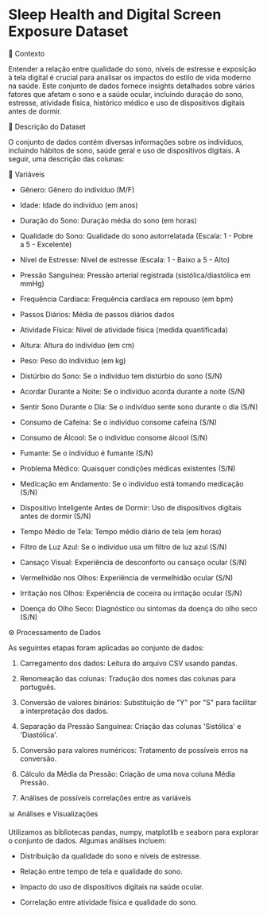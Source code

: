 # Sleep Health and Digital Screen Exposure Dataset

📌 Contexto

Entender a relação entre qualidade do sono, níveis de estresse e exposição à tela digital é crucial para analisar os impactos do estilo de vida moderno na saúde. Este conjunto de dados fornece insights detalhados sobre vários fatores que afetam o sono e a saúde ocular, incluindo duração do sono, estresse, atividade física, histórico médico e uso de dispositivos digitais antes de dormir.

📂 Descrição do Dataset

O conjunto de dados contém diversas informações sobre os indivíduos, incluindo hábitos de sono, saúde geral e uso de dispositivos digitais. A seguir, uma descrição das colunas:

📝 Variáveis

- Gênero: Gênero do indivíduo (M/F)

- Idade: Idade do indivíduo (em anos)

- Duração do Sono: Duração média do sono (em horas)

- Qualidade do Sono: Qualidade do sono autorrelatada (Escala: 1 - Pobre a 5 - Excelente)

- Nível de Estresse: Nível de estresse (Escala: 1 - Baixo a 5 - Alto)

- Pressão Sanguínea: Pressão arterial registrada (sistólica/diastólica em mmHg)

- Frequência Cardíaca: Frequência cardíaca em repouso (em bpm)

- Passos Diários: Média de passos diários dados

- Atividade Física: Nível de atividade física (medida quantificada)

- Altura: Altura do indivíduo (em cm)

- Peso: Peso do indivíduo (em kg)

- Distúrbio do Sono: Se o indivíduo tem distúrbio do sono (S/N)

- Acordar Durante a Noite: Se o indivíduo acorda durante a noite (S/N)

- Sentir Sono Durante o Dia: Se o indivíduo sente sono durante o dia (S/N)

- Consumo de Cafeína: Se o indivíduo consome cafeína (S/N)

- Consumo de Álcool: Se o indivíduo consome álcool (S/N)

- Fumante: Se o indivíduo é fumante (S/N)

- Problema Médico: Quaisquer condições médicas existentes (S/N)

- Medicação em Andamento: Se o indivíduo está tomando medicação (S/N)

- Dispositivo Inteligente Antes de Dormir: Uso de dispositivos digitais antes de dormir (S/N)

- Tempo Médio de Tela: Tempo médio diário de tela (em horas)

- Filtro de Luz Azul: Se o indivíduo usa um filtro de luz azul (S/N)

- Cansaço Visual: Experiência de desconforto ou cansaço ocular (S/N)

- Vermelhidão nos Olhos: Experiência de vermelhidão ocular (S/N)

- Irritação nos Olhos: Experiência de coceira ou irritação ocular (S/N)

- Doença do Olho Seco: Diagnóstico ou sintomas da doença do olho seco (S/N)

⚙️ Processamento de Dados

As seguintes etapas foram aplicadas ao conjunto de dados:

1. Carregamento dos dados: Leitura do arquivo CSV usando pandas.

2. Renomeação das colunas: Tradução dos nomes das colunas para português.

3. Conversão de valores binários: Substituição de "Y" por "S" para facilitar a interpretação dos dados.

4. Separação da Pressão Sanguínea: Criação das colunas 'Sistólica' e 'Diastólica'.

5. Conversão para valores numéricos: Tratamento de possíveis erros na conversão.

6. Cálculo da Média da Pressão: Criação de uma nova coluna Média Pressão.
   
8. Análises de possíveis correlações entre as variáveis


📊 Análises e Visualizações

Utilizamos as bibliotecas pandas, numpy, matplotlib e seaborn para explorar o conjunto de dados. Algumas análises incluem:

- Distribuição da qualidade do sono e níveis de estresse.

- Relação entre tempo de tela e qualidade do sono.

- Impacto do uso de dispositivos digitais na saúde ocular.

- Correlação entre atividade física e qualidade do sono.

